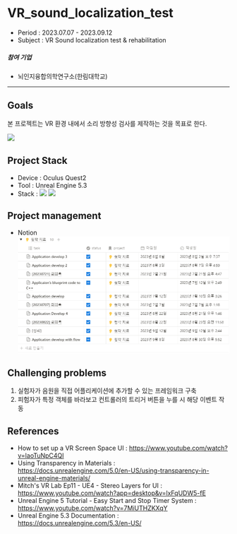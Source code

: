 # VR_sound_localization_test

- Period : 2023.07.07 - 2023.09.12
- Subject : VR Sound localization test 
& rehabilitation

##### 참여 기업
- 뇌인지융합의학연구소(한림대학교)

---

## Goals
본 프로젝트는 VR 환경 내에서 소리 방향성 검사를 제작하는 것을 목표로 한다.

![](images/surround_video.gif)

## Project Stack

- Device : Oculus Quest2
- Tool : Unreal Engine 5.3
- Stack : <img src="https://img.shields.io/badge/C++-00599C?style=flat-square&logo=cplusplus&logoColor=white"/> <img src=	"https://img.shields.io/badge/Java-007396?style=flat-square&logo=java&logoColor=white"/> 

## Project management
- Notion
![Alt text](images/image.png)

## Challenging problems
1. 실험자가 음원을 직접 어플리케이션에 추가할 수 있는 프레임워크 구축
2. 피험자가 특정 객체를 바라보고 컨트롤러의 트리거 버튼을 누를 시 해당 이벤트 작동

## References
- How to set up a VR Screen Space UI : https://www.youtube.com/watch?v=laoTuNpC4QI
- Using Transparency in Materials : https://docs.unrealengine.com/5.0/en-US/using-transparency-in-unreal-engine-materials/
- Mitch's VR Lab Ep11 - UE4 - Stereo Layers for UI : https://www.youtube.com/watch?app=desktop&v=lxFqUDW5-fE
- Unreal Engine 5 Tutorial - Easy Start and Stop Timer System : https://www.youtube.com/watch?v=7MiUTHZKXqY
- Unreal Engine 5.3 Documentation : https://docs.unrealengine.com/5.3/en-US/